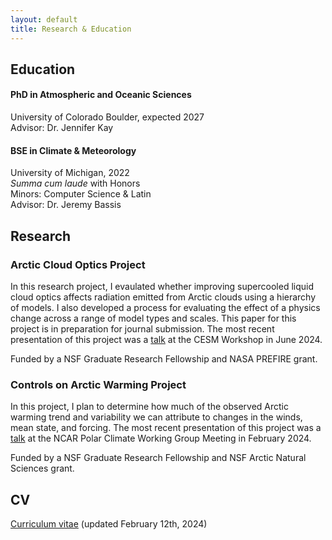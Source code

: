```yaml
---
layout: default
title: Research & Education
---
```

## Education

#### PhD in Atmospheric and Oceanic Sciences
University of Colorado Boulder, expected 2027        
Advisor: Dr. Jennifer Kay

#### BSE in Climate & Meteorology
University of Michigan, 2022        
_Summa cum laude_ with Honors        
Minors: Computer Science & Latin           
Advisor: Dr. Jeremy Bassis

## Research
### Arctic Cloud Optics Project
In this research project, I evaulated whether improving supercooled liquid cloud optics affects radiation emitted from Arctic clouds using a hierarchy of models. I also developed a process for evaluating the effect of a physics change across a range of model types and scales. This paper for this project is in preparation for journal submission. The most recent presentation of this project was a [talk](https://www.youtube.com/live/6ECGPNW9Ufw?si=gjIZCSEgPW2tJzXp&t=18708) at the CESM Workshop in June 2024.

Funded by a NSF Graduate Research Fellowship and NASA PREFIRE grant.

### Controls on Arctic Warming Project
In this project, I plan to determine how much of the observed Arctic warming trend and variability we can attribute to changes in the winds, mean state, and forcing. The most recent presentation of this project was a [talk](https://youtu.be/C1jKDYqo2l0?si=DreG8EzlVSeKfG-R&t=23067) at the NCAR Polar Climate Working Group Meeting in February 2024.

Funded by a NSF Graduate Research Fellowship and NSF Arctic Natural Sciences grant.

## CV
[Curriculum vitae](/assets/pdfs/Gilbert_CV_02122024.pdf) (updated February 12th, 2024)
